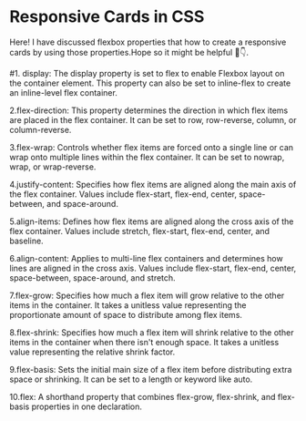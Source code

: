 # Responsive Cards in CSS
Here! I have discussed flexbox properties that how to create a responsive cards by using those properties.Hope so it might be helpful 🚀👇.

#1. display: The display property is set to flex to enable Flexbox layout on the container element. This property can also be set to inline-flex to create an inline-level flex container.

2.flex-direction: This property determines the direction in which flex items are placed in the flex container. It can be set to row, row-reverse, column, or column-reverse.

3.flex-wrap: Controls whether flex items are forced onto a single line or can wrap onto multiple lines within the flex container. It can be set to nowrap, wrap, or wrap-reverse.

4.justify-content: Specifies how flex items are aligned along the main axis of the flex container. Values include flex-start, flex-end, center, space-between, and space-around.

5.align-items: Defines how flex items are aligned along the cross axis of the flex container. Values include stretch, flex-start, flex-end, center, and baseline.

6.align-content: Applies to multi-line flex containers and determines how lines are aligned in the cross axis. Values include flex-start, flex-end, center, space-between, space-around, and stretch.

7.flex-grow: Specifies how much a flex item will grow relative to the other items in the container. It takes a unitless value representing the proportionate amount of space to distribute among flex items.

8.flex-shrink: Specifies how much a flex item will shrink relative to the other items in the container when there isn't enough space. It takes a unitless value representing the relative shrink factor.

9.flex-basis: Sets the initial main size of a flex item before distributing extra space or shrinking. It can be set to a length or keyword like auto.

10.flex: A shorthand property that combines flex-grow, flex-shrink, and flex-basis properties in one declaration.
